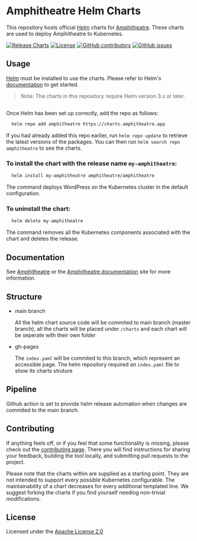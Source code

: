 # Amphitheatre Helm Charts

This repository hosts official [Helm](https://helm.sh) charts for
[Amphitheatre](https://amphitheatre.app). These charts are used to deploy
Amphitheatre to Kubernetes.

[![Release
Charts](https://github.com/amphitheatre-app/charts/actions/workflows/release.yml/badge.svg)](https://github.com/amphitheatre-app/charts/actions/workflows/release.yml)
[![License](https://img.shields.io/github/license/amphitheatre-app/charts)](https://github.com/amphitheatre-app/charts/blob/master/LICENSE)
[![GitHub
contributors](https://img.shields.io/github/contributors/amphitheatre-app/charts)](https://github.com/amphitheatre-app/desktop/graphs/charts)
[![GitHub
issues](https://img.shields.io/github/issues/amphitheatre-app/desktop)](https://github.com/amphitheatre-app/desktop/issues)

## Usage

[Helm](https://helm.sh) must be installed to use the charts.  Please refer to
Helm's [documentation](https://helm.sh/docs) to get started.

> Note: The charts in this repository require Helm version 3.x or later.

## 
Once Helm has been set up correctly, add the repo as follows:

```sh
  helm repo add amphitheatre https://charts.amphitheatre.app
```

If you had already added this repo earlier, run `helm repo update` to retrieve
the latest versions of the packages.  You can then run `helm search repo
amphitheatre` to see the charts.

### To install the chart with the release name `my-amphitheatre`:

```sh
  helm install my-amphitheatre amphitheatre/amphitheatre
```

The command deploys WordPress on the Kubernetes cluster in the default
configuration.

### To uninstall the chart:

```sh
  helm delete my-amphitheatre
```

The command removes all the Kubernetes components associated with the chart and
deletes the release.

## Documentation

See [Amphitheatre](https://amphitheatre.app) or the [Amphitheatre
documentation](https://docs.amphitheatre.app) site for more information.

## Structure

- main branch
  
  All the helm chart source code will be commited to main branch (master
  branch), all the charts will be placed under `/charts` and each chart will be
  seperate with their own folder

- gh-pages 

  The `index.yaml` will be commited to this branch, which represent an
  accessible page. The helm repository required an `index.yaml` file to show its
  charts struture

## Pipeline

Github action is set to provide helm release automation when changes are
commited to the main branch.

## Contributing

If anything feels off, or if you feel that some functionality is missing, please
check out the [contributing
page](https://docs.amphitheatre.app/contributing/overview/). There you will find
instructions for sharing your feedback, building the tool locally, and
submitting pull requests to the project.

Please note that the charts within are supplied as a starting point. They are
not intended to support every possible Kubernetes configurable. The
maintainability of a chart decreases for every additional templated line. We
suggest forking the charts if you find yourself needing non-trivial
modifications.

## License

Licensed under the [Apache License
2.0](https://github.com/amphitheatre-app/desktop/blob/master/LICENSE)
